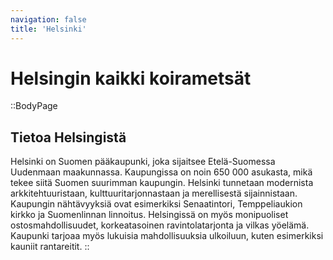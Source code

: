 ```yaml
---
navigation: false
title: 'Helsinki'
---
```

# Helsingin kaikki koirametsät

::BodyPage
## Tietoa Helsingistä
Helsinki on Suomen pääkaupunki, joka sijaitsee Etelä-Suomessa Uudenmaan maakunnassa. Kaupungissa on noin 650 000 asukasta, mikä tekee siitä Suomen suurimman kaupungin. Helsinki tunnetaan modernista arkkitehtuuristaan, kulttuuritarjonnastaan ja merellisestä sijainnistaan. Kaupungin nähtävyyksiä ovat esimerkiksi Senaatintori, Temppeliaukion kirkko ja Suomenlinnan linnoitus. Helsingissä on myös monipuoliset ostosmahdollisuudet, korkeatasoinen ravintolatarjonta ja vilkas yöelämä. Kaupunki tarjoaa myös lukuisia mahdollisuuksia ulkoiluun, kuten esimerkiksi kauniit rantareitit.
::